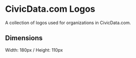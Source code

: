 # CivicData.com Logos

A collection of logos used for organizations in CivicData.com.

## Dimensions

Width: 180px / Height: 110px